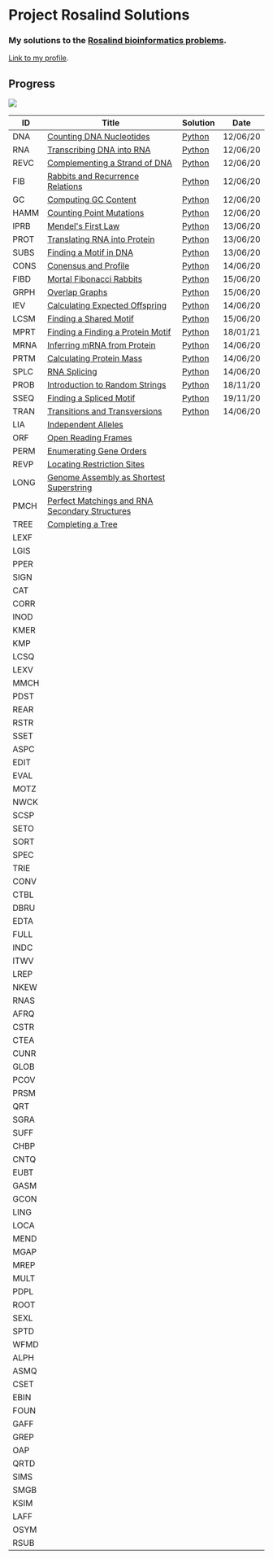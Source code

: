 # Project Rosalind Solutions
### My solutions to the [Rosalind bioinformatics problems](http://rosalind.info/problems/tree-view/).
[Link to my profile](http://rosalind.info/users/angusbucknell/).

## Progress
[![](https://img.shields.io/badge/Progress-21%2F105-blue)](https://github.com/angusbucknell/rosalind-stronghold)

ID | Title | Solution | Date
-- | -- | -- | --
DNA | [Counting DNA Nucleotides](http://rosalind.info/problems/dna/) | [Python](01-DNA.py) | 12/06/20
RNA | [Transcribing DNA into RNA](http://rosalind.info/problems/rna/) | [Python](02-RNA.py) | 12/06/20
REVC | [Complementing a Strand of DNA](http://rosalind.info/problems/revc/) | [Python](03-REVC.py) | 12/06/20
FIB | [Rabbits and Recurrence Relations](http://rosalind.info/problems/fib/) | [Python](04-FIB.py) | 12/06/20
GC | [Computing GC Content](http://rosalind.info/problems/gc/) | [Python](05-GC.py) | 12/06/20
HAMM | [Counting Point Mutations](http://rosalind.info/problems/hamm/) | [Python](06-HAMM.py) | 12/06/20
IPRB | [Mendel's First Law](http://rosalind.info/problems/iprb/) | [Python](07-IPRB.py) | 13/06/20
PROT | [Translating RNA into Protein](http://rosalind.info/problems/prot/) | [Python](08-PROT.py) | 13/06/20
SUBS | [Finding a Motif in DNA](http://rosalind.info/problems/subs/) | [Python](09-SUBS.py) | 13/06/20
CONS | [Conensus and Profile](http://rosalind.info/problems/cons/) | [Python](10CONS.py) | 14/06/20
FIBD | 	[Mortal Fibonacci Rabbits](http://rosalind.info/problems/fibd/) | [Python](11-FIBD.py) | 15/06/20
GRPH | [Overlap Graphs](http://rosalind.info/problems/grph/) | [Python](12-GRPH.py) | 15/06/20
IEV | [Calculating Expected Offspring](http://rosalind.info/problems/iev/) | [Python](13-IEV.py) | 14/06/20
LCSM | [Finding a Shared Motif](http://rosalind.info/problems/lcsm/) | [Python](14-LCSM.py) | 15/06/20
MPRT | [Finding a Finding a Protein Motif](http://rosalind.info/problems/mprt/) | [Python](15-MPRT.py) | 18/01/21
MRNA | [Inferring mRNA from Protein](http://rosalind.info/problems/mrna/) | [Python](16-MRNA.py) | 14/06/20
PRTM | [Calculating Protein Mass](http://rosalind.info/problems/prtm/) | [Python](17-PRTM.py) | 14/06/20
SPLC | [RNA Splicing](http://rosalind.info/problems/splc/) | [Python](18-SPLC.py) | 14/06/20
PROB | [Introduction to Random Strings](http://rosalind.info/problems/prob/) | [Python](19-PROB.py) | 18/11/20
SSEQ | [Finding a Spliced Motif](http://rosalind.info/problems/sseq/) | [Python](20-SSEQ.py) | 19/11/20
TRAN | [Transitions and Transversions](http://rosalind.info/problems/tran/) | [Python](21-TRAN.py) | 14/06/20
LIA | [Independent Alleles](http://rosalind.info/problems/lia/)
ORF | [Open Reading Frames](http://rosalind.info/problems/orf/)
PERM | [Enumerating Gene Orders](http://rosalind.info/problems/perm/)
REVP | [Locating Restriction Sites](http://rosalind.info/problems/revp/)
LONG | [Genome Assembly as Shortest Superstring](http://rosalind.info/problems/long/)
PMCH | [Perfect Matchings and RNA Secondary Structures](http://rosalind.info/problems/pmch/)
TREE | [Completing a Tree](http://rosalind.info/problems/tree/)
LEXF |
LGIS |
PPER |
SIGN |
CAT |
CORR |
INOD |
KMER |
KMP |
LCSQ |
LEXV |
MMCH |
PDST |
REAR |
RSTR |
SSET |
ASPC |
EDIT |
EVAL |
MOTZ |
NWCK |
SCSP |
SETO |
SORT |
SPEC |
TRIE |
CONV |
CTBL |
DBRU |
EDTA |
FULL |
INDC |
ITWV |
LREP |
NKEW |
RNAS |
AFRQ |
CSTR |
CTEA |
CUNR |
GLOB |
PCOV |
PRSM |
QRT |
SGRA |
SUFF |
CHBP |
CNTQ |
EUBT |
GASM |
GCON |
LING |
LOCA |
MEND |
MGAP |
MREP |
MULT |
PDPL |
ROOT |
SEXL |
SPTD |
WFMD |
ALPH |
ASMQ |
CSET |
EBIN |
FOUN |
GAFF |
GREP |
OAP |
QRTD |
SIMS |
SMGB |
KSIM |
LAFF |
OSYM |
RSUB |
